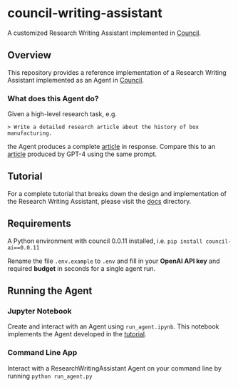 # council-writing-assistant

A customized Research Writing Assistant implemented in [Council](https://github.com/chain-ml/council).

## Overview

This repository provides a reference implementation of a Research Writing Assistant implemented as an Agent in [Council](https://github.com/chain-ml/council).

### What does this Agent do?

Given a high-level research task, e.g.

```
> Write a detailed research article about the history of box manufacturing.
```

the Agent produces a complete [article](./docs/example_article.md) in response. Compare this to an [article](./docs/example_article_gpt4.md) produced by GPT-4 using the same prompt.

## Tutorial

For a complete tutorial that breaks down the design and implementation of the Research Writing Assistant, please visit the [docs](./docs) directory.

## Requirements

A Python environment with council 0.0.11 installed, i.e.
`pip install council-ai==0.0.11`

Rename the file `.env.example` to `.env` and fill in your **OpenAI API key** and required **budget** in seconds for a single agent run.

## Running the Agent

### Jupyter Notebook

Create and interact with an Agent using `run_agent.ipynb`. This notebook implements the Agent developed in the [tutorial](./docs).

### Command Line App

Interact with a ResearchWritingAssistant Agent on your command line by running `python run_agent.py`

